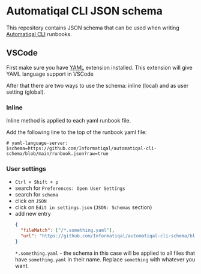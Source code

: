 # Automatiqal CLI JSON schema

This repository contains JSON schema that can be used when writing [Automatiqal CLI](https://github.com/Informatiqal/automatiqal-cli) runbooks.

## VSCode

First make sure you have [YAML](https://marketplace.visualstudio.com/items?itemName=redhat.vscode-yaml) extension installed. This extension will give YAML language support in VSCode

After that there are two ways to use the schema: inline (local) and as user setting (global).

### Inline

Inline method is applied to each yaml runbook file.

Add the following line to the top of the runbook yaml file:

`# yaml-language-server: $schema=https://github.com/Informatiqal/automatiqal-cli-schema/blob/main/runbook.json?raw=true`

### User settings

- `Ctrl + Shift + p`
- search for `Preferences: Open User Settings`
- search for `schema`
- click on `JSON`
- click on `Edit in settings.json` (`JSON: Schemas` section)
- add new entry
  ```json
  {
    "fileMatch": ["/*.something.yaml"],
    "url": "https://github.com/Informatiqal/automatiqal-cli-schema/blob/main/runbook.json?raw=true"
  }
  ```
  `*.something.yaml` - the schema in this case will be applied to all files that have `something.yaml` in their name. Replace `something` with whatever you want.
